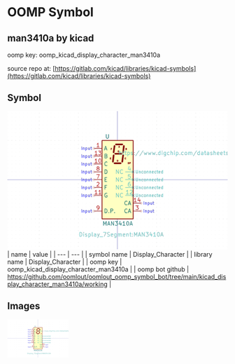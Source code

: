 # OOMP Symbol  
## man3410a  by kicad  
  
oomp key: oomp_kicad_display_character_man3410a  
  
source repo at: [https://gitlab.com/kicad/libraries/kicad-symbols](https://gitlab.com/kicad/libraries/kicad-symbols)  
## Symbol  
  
[![working.png](working_600.png)](working.png)  
| name | value | 
| --- | --- | 
| symbol name | Display_Character | 
| library name | Display_Character | 
| oomp key | oomp_kicad_display_character_man3410a | 
| oomp bot github | https://github.com/oomlout/oomlout_oomp_symbol_bot/tree/main/kicad_display_character_man3410a/working | 
## Images  
  
[![working.png](working_140.png)](working.png)  
